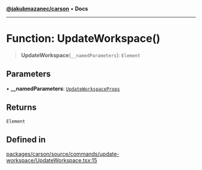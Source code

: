[**@jakubmazanec/carson**](../README.md) • **Docs**

---

# Function: UpdateWorkspace()

> **UpdateWorkspace**(`__namedParameters`): `Element`

## Parameters

• **\_\_namedParameters**: [`UpdateWorkspaceProps`](../type-aliases/UpdateWorkspaceProps.md)

## Returns

`Element`

## Defined in

[packages/carson/source/commands/update-workspace/UpdateWorkspace.tsx:15](https://github.com/jakubmazanec/tools/blob/863f04cbbb9368fd023f0309084819aa9247d808/packages/carson/source/commands/update-workspace/UpdateWorkspace.tsx#L15)
